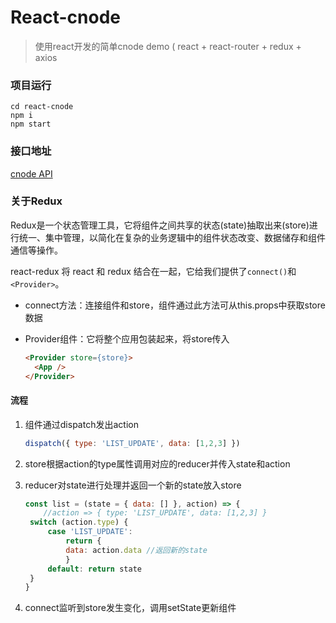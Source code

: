 # React-cnode 



> 使用react开发的简单cnode demo ( react + react-router + redux + axios

### 项目运行

```shell
cd react-cnode
npm i
npm start
```

### 接口地址

[cnode API](https://cnodejs.org/api)

### 关于Redux

Redux是一个状态管理工具，它将组件之间共享的状态(state)抽取出来(store)进行统一、集中管理，以简化在复杂的业务逻辑中的组件状态改变、数据储存和组件通信等操作。

react-redux 将 react 和 redux 结合在一起，它给我们提供了`connect()`和`<Provider>`。

- connect方法：连接组件和store，组件通过此方法可从this.props中获取store数据

- Provider组件：它将整个应用包装起来，将store传入

  ```html
  <Provider store={store}>
  	<App />    
  </Provider>
  ```

  

#### 流程

1. 组件通过dispatch发出action

   ```javascript
   dispatch({ type: 'LIST_UPDATE', data: [1,2,3] })
   ```

2. store根据action的type属性调用对应的reducer并传入state和action

3. reducer对state进行处理并返回一个新的state放入store

   ```javascript
   const list = (state = { data: [] }, action) => {
       //action => { type: 'LIST_UPDATE', data: [1,2,3] }
   	switch (action.type) {
       	case 'LIST_UPDATE': 
         	return {
   			data: action.data //返回新的state
         	}
       	default: return state
   	}
   }
   ```

4. connect监听到store发生变化，调用setState更新组件